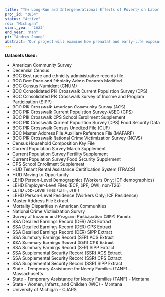 ```yaml
---
title: "The Long-Run and Intergenerational Effects of Poverty on Labor Market Participation and Involvement in the Criminal Justice System"
proj_id: "2854"
status: "Active"
rdc: "Michigan"
start_year: "2023"
end_year: "nan"
pi: "Andrew Joung"
abstract: "Our project will examine how prenatal and early-life exposure to the social safety net and poor economic conditions shape the long-run and intergenerational outcomes of youth. To estimate this effect, we will use a standard event-study framework and leverage quasi-experimental variation in the timing of anti-poverty program rollouts and reforms, and exposure to negative economic shocks across cohorts. We will separately identify the effect of these early-life shocks on future outcomes for directly affected youth as well as intergenerational spillover effects onto their children. We will implement this approach with rich administrative set, linking earnings records from the LEHD and SSA, criminal justice records from CJARS, public program participation records from the SSR and state agencies, and survey-based outcomes from the ACS, CPS, and SIPP."
---
```


**Datasets Used:**

  - American Community Survey 
  - Decennial Census 
  - BOC Best race and ethnicity administrative records file 
  - BOC Best Race and Ethnicity Admin Records Modified 
  - BOC Census Numident (CNUM) 
  - BOC Consolidated PIK Crosswalk Current Population Survey (CPS) 
  - BOC Consolidated PIK Crosswalk Survey of Income and Program Participation (SIPP) 
  - BOC PIK Crosswalk American Community Survey (ACS) 
  - BOC PIK Crosswalk Current Population Survey-ASEC (CPS) 
  - BOC PIK Crosswalk CPS School Enrollment Supplement 
  - BOC PIK Crosswalk Current Population Survey (CPS) Food Security Data 
  - BOC PIK Crosswalk Census Unedited File (CUF) 
  - BOC Master Address File Auxiliary Reference File (MAFARF) 
  - BOC PIK Crosswalk National Crime Victimization Survey (NCVS) 
  - Census Household Composition Key File 
  - Current Population Survey March Supplement 
  - Current Population Survey Fertility Supplement 
  - Current Population Survey Food Security Supplement 
  - CPS School Enrollment Supplement 
  - HUD Tenant Rental Assistance Certification System (TRACS) 
  - HUD Moving to Opportunity 
  - LEHD Person-Level Demographics (Workers Only; ICF demographics) 
  - LEHD Employer-Level Files (ECF, SPF, QWI; non-T26) 
  - LEHD Job-Level Files (EHF, JHF) 
  - LEHD Person-Level Residence (Workers Only; ICF Residence) 
  - Master Address File Extract 
  - Mortality Disparities in American Communities 
  - National Crime Victimization Survey 
  - Survey of Income and Program Participation (SIPP) Panels 
  - SSA Detailed Earnings Record (DER) ACS Extract 
  - SSA Detailed Earnings Record (DER) CPS Extract 
  - SSA Detailed Earnings Record (DER) SIPP Extract 
  - SSA Summary Earnings Record (SER) ACS Extract 
  - SSA Summary Earnings Record (SER) CPS Extract 
  - SSA Summary Earnings Record (SER) SIPP Extract 
  - SSA Supplemental Security Record (SSR) ACS Extract 
  - SSA Supplemental Security Record (SSR) CPS Extract 
  - SSA Supplemental Security Record (SSR) SIPP Extract 
  - State - Temporary Assistance for Needy Families (TANF) - Massachusetts 
  - State - Temporary Assistance for Needy Families (TANF) - Montana 
  - State - Women, Infants, and Children (WIC) - Montana 
  - University of Michigan - CJARS 

